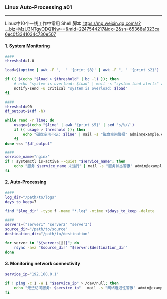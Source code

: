 ### Linux Auto-Processing a01
---
Linux中10个一线工作中常用 Shell 脚本 
https://mp.weixin.qq.com/s?__biz=MzU3NTgyODQ1Nw==&mid=2247544217&idx=2&sn=65368a1323ca6ec0f3341034c730e507

#### 1. System Monitoring
```bash
####
threshold=1.0

load=$(uptime | awk -F ",  " '{print $3}' | awk -F ", " '{print $2}')

if (( $(echo "$load > $threshold" | bc -l) )); then
    # echo "system is overload: $load" | mail -s "system load alerts" admin@example.com
    notify-send -u critical "system is overload: $load"
fi

####
threshold=90
df_output=$(df -h)

while read -r line; do
    usage=$(echo "$line" | awk '{print $5}' | sed 's/%//')
    if (( usage > threshold )); then
        echo "磁盘空间不足: $line" | mail -s "磁盘空间警报" admin@example.com
    fi
done <<< "$df_output"

####
service_name="nginx"
if ! systemctl is-active --quiet "$service_name"; then
    echo "服务 $service_name 未运行" | mail -s "服务状态警报" admin@example.com
fi
```

#### 2. Auto-Processing
```bash
####
log_dir="/path/to/logs"
days_to_keep=7

find "$log_dir" -type f -name "*.log" -mtime +$days_to_keep -delete

####
servers=("server1" "server2" "server3")
source_dir="/path/to/source"
destination_dir="/path/to/destination"

for server in "${servers[@]}"; do
    rsync -avz "$source_dir" "$server:$destination_dir"
done
```

#### 3. Monitoring network connectivity
```bash
service_ip="192.168.0.1"

if ! ping -c 1 -W 1 "$service_ip" > /dev/null; then
    echo "无法访问服务: $service_ip" | mail -s "网络连通性警报" admin@example.com
fi
```
